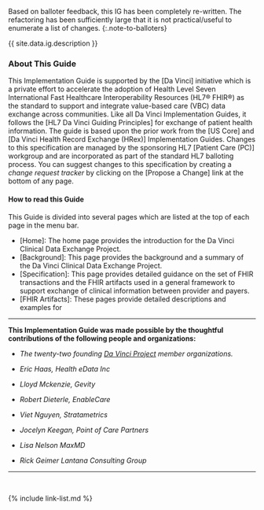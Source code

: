 <!-- {% raw %}
<div class="bg-info" markdown="1">
Publishing Punch list for Jan Ballot:

- [X] Remove contained guidance and Task Profile
- [X] Add content to make clear in data includes non-FHIR resources
- [X] Flesh out the Scope and Usage section
  - [X] how does this IG fit into the family of Da Vinci IGs
  - [X] List potential scenarios where it could be Used
  - [X] explain the value it adds over HRex and US Core
- [X] Add Section on Background and include the 6 use cases
- [X] Review Trackers for specific adds to this Version
  - The vast majority of these trackers won't apply to a rewritten IG and we resolve them en bloc? A few may require edits to the background section
- [X] Task Profile?
  - [X] tighten down codes  - e.g. LOINC for document types
- [X] Establish CapabilityStatements for roles
    - [X] data source client
    - [X] data source server
    - [X] data requester client
    - [X] data source server
- [X] Describe and show how CommunicationRequest ServiceRequest for authorization
- [X] Create Decision Tree/Section for when to use Task
  - Decision based on Authorization, Access/Privacy, Appropriateness or knowledge of Codes/free text request
- [X] Decision on whether to Bulk Data is in scope for this version
  - e.g. `POST [base]/Patient/$everything` for all patients in Group
- [X] Review what examples are needed and whether RI can do it for Task based approach ( will repeat for direct query )
  1. [X] Patient's Active Conditions
  1. [X] Patient's a1c results
  1. [X] Pateint's Latest H&P
- [X] Add Example Scenarios
- [ ] QA
  - [X] CapabilityStatement	error	URL value 'http://hl7.org/fhir/us/davinci-hrex/ImplementationGuide-hl7.fhir.us.davinci-hrex|0.2.0' does not resolve)- check with GG [Zulip](https://chat.fhir.org/#narrow/stream/179252-IG-creation/topic/hrex.20references.20not.20resolving)
  - [ ] spurious bad link errors? `The link 'http://hl7.org/fhir/us/core/STU3.1/StructureDefinition-us-core-patient.html' for "USCorePatientProfile" cannot be resolved` check with GG [Zulip](#,html)
  - [X] The link 'history.html' for "History" cannot be resolved - See [Zulip](https://chat.fhir.org/#narrow/stream/179252-IG-creation/topic/searchform.20issue.20--.20how.20to.20resolve.3F)
  - [X] Warnings: [fix Jira issues](https://confluence.hl7.org/display/HL7/Configuring+Specification+Feedback) PR Cdex #93
  - [X] Warnings: add Name and Descriptions to instances
  - [ ] QA editing ( typos/ grammar )
  - [X] compare for consistency with [Da Vinci - Payer Coverage Decision Exchange](http://build.fhir.org/ig/HL7/davinci-pcde/usecases.html)
  - [X] update JIRA
  - [X] update 'input/ignoreWarnings.txt'
- [X] NIB: http://www.hl7.org/special/committees/tsc/ballotmanagement/ConfirmNIB.cfm  (vote 11/1/2020  PC WG Call  provisionally to Block Vote, see below )
- [X] trackers
   - [X] applied all dispositioned trackers - (The refactoring has been sufficiently large that it is not practical/useful to apply all the trackers as dispositioned - noted where the changes essentially satisfied the tracker.)
   - [X] Block Vote 5 - preapplied (scheduled for 11/8/2020  PC WG Call)
   - [X] Reopen FHIR-23441 - (scheduled for 11/8/2020  PC WG Call)
   - [X] Reconciliation Spreadsheet
  - [ ] publication checklist

</div>

{% endraw %} -->

Based on balloter feedback, this IG has been completely re-written. The refactoring has been sufficiently large that it is not practical/useful to enumerate a list of changes.
{:.note-to-balloters}

{{ site.data.ig.description }}

### About This Guide

This Implementation Guide is supported by the [Da Vinci] initiative which is a private effort to accelerate the adoption of Health Level Seven International Fast Healthcare Interoperability Resources (HL7® FHIR®) as the standard to support and integrate value-based care (VBC) data exchange across communities. Like all Da Vinci Implementation Guides, it follows the [HL7 Da Vinci Guiding Principles] for exchange of patient health information.  The guide is based upon the prior work from the [US Core] and [Da Vinci Health Record Exchange (HRex)] Implementation Guides. Changes to this specification are managed by the sponsoring HL7 [Patient Care (PC)] workgroup and are incorporated as part of the standard HL7 balloting process. You can suggest changes to this specification by creating a *change request tracker* by clicking on the [Propose a Change] link at the bottom of any page.

#### How to read this Guide

This Guide is divided into several pages which are listed at the top of each page in the menu bar.

- [Home]\: The home page provides the introduction for the Da Vinci Clinical Data Exchange Project.
- [Background]\: This page provides the background and a summary of the Da Vinci Clinical Data Exchange Project.
- [Specification]\: This page provides detailed guidance on the set of FHIR transactions and the FHIR artifacts used in a general framework to support exchange of clinical information between provider and payers.
- [FHIR Artifacts]\: These pages provide detailed descriptions and examples for

---

**This Implementation Guide was made possible by the thoughtful contributions of the following people and organizations:**

- *The twenty-two founding [Da Vinci Project](http://www.hl7.org/about/davinci/index.cfm?ref=common) member organizations.*

- *Eric Haas, Health eData Inc*
- *Lloyd Mckenzie, Gevity*
- *Robert Dieterle, EnableCare*
- *Viet Nguyen, Stratametrics*
- *Jocelyn Keegan, Point of Care Partners*
- *Lisa Nelson MaxMD*
- *Rick Geimer Lantana Consulting Group*

---

<br />

{% include link-list.md %}
